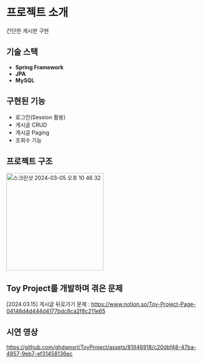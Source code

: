 # 프로젝트 소개

간단한 게시판 구현 

## 기술 스택

- **Spring Framework**
- **JPA**
- **MySQL**

## 구현된 기능

- 로그인(Session 활용)
- 게시글 CRUD 
- 게시글 Paging
- 조회수 기능

## 프로젝트 구조
<img width="254" alt="스크린샷 2024-03-05 오후 10 46 32" src="https://github.com/ghdwnsrl/ToyProject/assets/81946918/253ab4a0-995f-4a26-b929-027fb645d331">

## Toy Project를 개발하며 겪은 문제 
[2024.03.15] 게시글 뒤로가기 문제 : https://www.notion.so/Toy-Project-Page-04148d4d444d4177bdc8ca2f8c211e65

## 시연 영상 


https://github.com/ghdwnsrl/ToyProject/assets/81946918/c20dbf48-47ba-4857-9eb7-ef31458136ec

